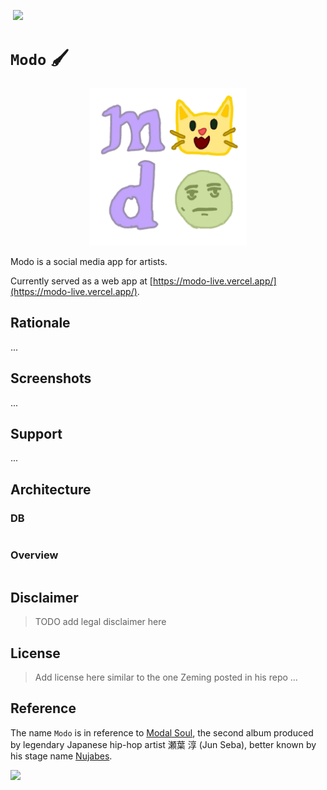 ![![](https://img.shields.io/badge/modo_1.0.0-deprecated-red)]()
![](https://img.shields.io/badge/modo_2.0.0-build-orange)

# `Modo` 🖌️

<p align="center">
<img src="./asset/logo/modo-no-background.png" width=50% height=50%>
</p>

Modo is a social media app for artists.

Currently served as a web app at [https://modo-live.vercel.app/](https://modo-live.vercel.app/).

## Rationale

...

## Screenshots

...

## Support

...

## Architecture

### DB

```mermaid
```

### Overview

```mermaid
```

## Disclaimer

> TODO add legal disclaimer here

## License

> Add license here similar to the one Zeming posted in his repo ...

## Reference

The name `Modo` is in reference to [Modal Soul](https://en.wikipedia.org/wiki/Modal_Soul), the second album produced by legendary Japanese hip-hop artist 瀬葉 淳 (Jun Seba), better known by his stage name [Nujabes](https://en.wikipedia.org/wiki/Nujabes). 

![](https://images2.alphacoders.com/446/446324.jpg)
